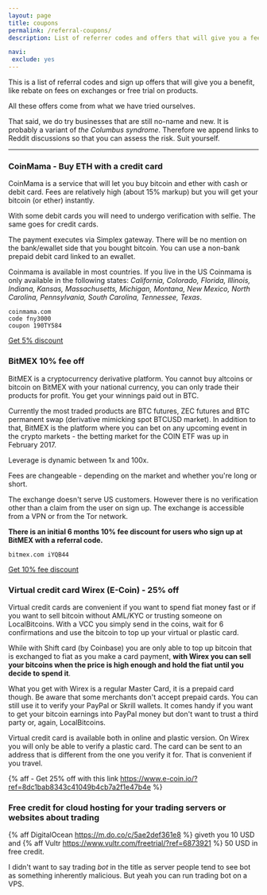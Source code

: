 ```yaml
---
layout: page
title: coupons
permalink: /referral-coupons/
description: List of referrer codes and offers that will give you a fee rebate.

navi:
 exclude: yes
---
```



This is a list of referral codes and sign up offers that will give you a benefit, like rebate on fees on exchanges or free trial on products.

All these offers come from what we have tried ourselves.

That said, we do try businesses that are still no-name and new. It is probably a variant of _the Columbus syndrome_. Therefore we append links to Reddit discussions so that you can assess the risk. Suit yourself.

_________________



### CoinMama - Buy ETH with a credit card

CoinMama is a service that will let you buy bitcoin and ether with cash or debit card. Fees are relatively high (about 15% markup) but you will get your bitcoin (or ether) instantly.

With some debit cards you will need to undergo verification with selfie. The same goes for credit cards.

The payment executes via Simplex gateway. There will be no mention on the bank/ewallet side that you bought bitcoin. You can use a non-bank prepaid debit card linked to an ewallet.

Coinmama is available in most countries. If you live in the US Coinmama is only available in the following states: *California, Colorado, Florida, Illinois, Indiana, Kansas, Massachusetts, Michigan, Montana, New Mexico, North Carolina, Pennsylvania, South Carolina, Tennessee, Texas*.

```
coinmama.com
code fny3000
coupon 190TY584
```

<a rel="nofollow" href="https://www.coinmama.com/?ref=fny3000" class="button" target="_blank">Get 5% discount</a>

### BitMEX 10% fee off

BitMEX is a cryptocurrency derivative platform. You cannot buy altcoins or bitcoin on BitMEX with your national currency, you can only trade their products for profit. You get your winnings paid out in BTC.

Currently the most traded products are BTC futures, ZEC futures and BTC permanent swap (derivative mimicking spot BTCUSD market). In addition to that, BitMEX is the platform where you can bet on any upcoming event in the crypto markets - the betting market for the COIN ETF was up in February 2017.

Leverage is dynamic between 1x and 100x.

Fees are changeable - depending on the market and whether you're long or short.

The exchange doesn't serve US customers. However there is no verification other than a claim from the user on sign up. The exchange is accessible from a VPN or from the Tor network.

**There is an initial 6 months 10% fee discount for users who sign up at BitMEX with a referral code.**

`bitmex.com iYQB44`

<a rel="nofollow" href="https://www.bitmex.com/register/iYQB44" class="button" target="_blank">Get 10% fee discount</a>

### Virtual credit card Wirex (E-Coin) - 25% off

Virtual credit cards are convenient if you want to spend fiat money fast or if you want to sell bitcoin without AML/KYC or trusting someone on LocalBitcoins. With a VCC you simply send in the coins, wait for 6 confirmations and use the bitcoin to top up your virtual or plastic card.

While with Shift card (by Coinbase) you are only able to top up bitcoin that is exchanged to fiat as you make a card payment, **with Wirex you can sell your bitcoins when the price is high enough and hold the fiat until you decide to spend it**.

What you get with Wirex is a regular Master Card, it is a prepaid card though. Be aware that some merchants don't accept prepaid cards. You can still use it to verify your PayPal or Skrill wallets. It comes handy if you want to get your bitcoin earnings into PayPal money but don't want to trust a third party or, again, LocalBitcoins.

Virtual credit card is available both in online and plastic version. On Wirex you will only be able to verify a plastic card. The card can be sent to an address that is different from the one you verify it for. That is convenient if you travel.

{% aff - Get 25% off with this link https://www.e-coin.io/?ref=8dc1bab8343c41049b4cb7a2f1e47b4e %}

### Free credit for cloud hosting for your trading servers or websites about trading

{% aff DigitalOcean https://m.do.co/c/5ae2def361e8 %} giveth you 10 USD and {% aff Vultr https://www.vultr.com/freetrial/?ref=6873921 %} 50 USD in free credit.

I didn't want to say trading _bot_ in the title as server people tend to see bot as something inherently malicious. But yeah you can run trading bot on a VPS.
